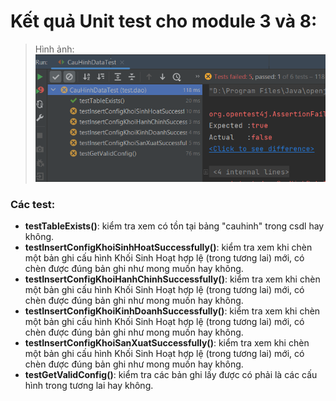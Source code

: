 # Kết quả Unit test cho module 3 và 8:

> Hình ảnh:
![](module3%268-junittest-result.png)

### Các test:
- **testTableExists()**: kiểm tra xem có tồn tại bảng "cauhinh" trong csdl hay không.
- **testInsertConfigKhoiSinhHoatSuccessfully()**: kiểm tra xem khi chèn một bản ghi cấu hình Khối Sinh Hoạt hợp lệ (trong tương lai) mới, có chèn được đúng bản ghi như mong muốn hay không.
- **testInsertConfigKhoiHanhChinhSuccessfully()**: kiểm tra xem khi chèn một bản ghi cấu hình Khối Sinh Hoạt hợp lệ (trong tương lai) mới, có chèn được đúng bản ghi như mong muốn hay không.
- **testInsertConfigKhoiKinhDoanhSuccessfully()**: kiểm tra xem khi chèn một bản ghi cấu hình Khối Sinh Hoạt hợp lệ (trong tương lai) mới, có chèn được đúng bản ghi như mong muốn hay không.
- **testInsertConfigKhoiSanXuatSuccessfully()**: kiểm tra xem khi chèn một bản ghi cấu hình Khối Sinh Hoạt hợp lệ (trong tương lai) mới, có chèn được đúng bản ghi như mong muốn hay không.
- **testGetValidConfig()**: kiểm tra các bản ghi lấy được có phải là các cấu hình trong tương lai hay không.